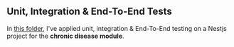 ## Unit, Integration & End-To-End Tests

In [this folder](./unit-int-e2e-tests/sahti-backend), I've applied unit, integration & End-To-End testing on a Nestjs project for the **chronic disease module**.
